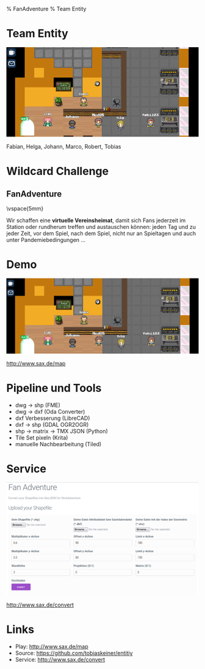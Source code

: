 % FanAdventure
% Team Entity

Team Entity
========

<!--
\columnsbegin

\column{.3\textwidth}


\column{.7\textwidth}

\columnsend
-->

![](kulti.png)

Fabian, Helga, Johann, Marco, Robert, Tobias


<!--
Team
Namen der Beteiligten
Challenge
Lösung
Screenshots
Ausblick
technologischer Einblick (Architekturstack, Algorithmik)
-->

Wildcard Challenge
=====================

## FanAdventure

\vspace{5mm}

Wir schaffen eine __virtuelle Vereinsheimat__, damit sich Fans jederzeit im Station oder rundherum treffen und austauschen können:  jeden Tag und zu jeder Zeit, vor dem Spiel, nach dem Spiel, nicht nur an Spieltagen und auch unter Pandemiebedingungen ...


Demo
=========

![](kulti2.png)

<http://www.sax.de/map>


Pipeline und Tools
=======

* dwg $\rightarrow$ shp (FME)
* dwg $\rightarrow$ dxf (Oda Converter)
* dxf Verbesserung (LibreCAD)
* dxf $\rightarrow$ shp (GDAL OGR2OGR)
* shp $\rightarrow$ matrix $\rightarrow$ TMX JSON (Python)
* Tile Set pixeln (Krita)
* manuelle Nachbearbeitung (Tiled)

Service
==========

![](service.png)

<http://www.sax.de/convert>


Links
=========

* Play: <http://www.sax.de/map>
* Source: <https://github.com/tobiaskeiner/entitiy>
* Service: <http://www.sax.de/convert>

